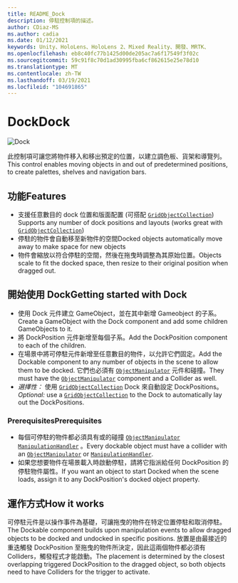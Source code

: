```yaml
---
title: README_Dock
description: 停駐控制項的描述。
author: CDiaz-MS
ms.author: cadia
ms.date: 01/12/2021
keywords: Unity、HoloLens、HoloLens 2、Mixed Reality、開發、MRTK、
ms.openlocfilehash: eb8c40fc77b1425d00de205ac7a6f17549f3f02c
ms.sourcegitcommit: 59c91f8c70d1ad30995fba6cf862615e25e78d10
ms.translationtype: MT
ms.contentlocale: zh-TW
ms.lasthandoff: 03/19/2021
ms.locfileid: "104691865"
---
```

# <a name="dock"></a><span data-ttu-id="990ac-104">Dock</span><span class="sxs-lookup"><span data-stu-id="990ac-104">Dock</span></span>

![Dock](../../Images/Dock/MRTK_UX_Dock_Main.png)

<span data-ttu-id="990ac-106">此控制項可讓您將物件移入和移出預定的位置，以建立調色板、貨架和導覽列。</span><span class="sxs-lookup"><span data-stu-id="990ac-106">This control enables moving objects in and out of predetermined positions, to create palettes, shelves and navigation bars.</span></span>

## <a name="features"></a><span data-ttu-id="990ac-107">功能</span><span class="sxs-lookup"><span data-stu-id="990ac-107">Features</span></span>

- <span data-ttu-id="990ac-108">支援任意數目的 dock 位置和版面配置 (可搭配 [`GridObjectCollection`](xref:Microsoft.MixedReality.Toolkit.Utilities.GridObjectCollection)) </span><span class="sxs-lookup"><span data-stu-id="990ac-108">Supports any number of dock positions and layouts (works great with [`GridObjectCollection`](xref:Microsoft.MixedReality.Toolkit.Utilities.GridObjectCollection))</span></span>
- <span data-ttu-id="990ac-109">停駐的物件會自動移至新物件的空間</span><span class="sxs-lookup"><span data-stu-id="990ac-109">Docked objects automatically move away to make space for new objects</span></span>
- <span data-ttu-id="990ac-110">物件會縮放以符合停駐的空間，然後在拖曳時調整為其原始位置。</span><span class="sxs-lookup"><span data-stu-id="990ac-110">Objects scale to fit the docked space, then resize to their original position when dragged out.</span></span>

## <a name="getting-started-with-dock"></a><span data-ttu-id="990ac-111">開始使用 Dock</span><span class="sxs-lookup"><span data-stu-id="990ac-111">Getting started with Dock</span></span>

- <span data-ttu-id="990ac-112">使用 Dock 元件建立 GameObject，並在其中新增 Gameobject 的子系。</span><span class="sxs-lookup"><span data-stu-id="990ac-112">Create a GameObject with the Dock component and add some children GameObjects to it.</span></span>
- <span data-ttu-id="990ac-113">將 DockPosition 元件新增至每個子系。</span><span class="sxs-lookup"><span data-stu-id="990ac-113">Add the DockPosition component to each of the children.</span></span>
- <span data-ttu-id="990ac-114">在場景中將可停駐元件新增至任意數目的物件，以允許它們固定。</span><span class="sxs-lookup"><span data-stu-id="990ac-114">Add the Dockable component to any number of objects in the scene to allow them to be docked.</span></span> <span data-ttu-id="990ac-115">它們也必須有 [`ObjectManipulator`](xref:Microsoft.MixedReality.Toolkit.UI.ObjectManipulator) 元件和碰撞。</span><span class="sxs-lookup"><span data-stu-id="990ac-115">They must have the [`ObjectManipulator`](xref:Microsoft.MixedReality.Toolkit.UI.ObjectManipulator) component and a Collider as well.</span></span>
- <span data-ttu-id="990ac-116">*選擇性：* 使用 [`GridObjectCollection`](xref:Microsoft.MixedReality.Toolkit.Utilities.GridObjectCollection) Dock 來自動設定 DockPositions。</span><span class="sxs-lookup"><span data-stu-id="990ac-116">*Optional:* use a [`GridObjectCollection`](xref:Microsoft.MixedReality.Toolkit.Utilities.GridObjectCollection) to the Dock to automatically lay out the DockPositions.</span></span>

### <a name="prerequisites"></a><span data-ttu-id="990ac-117">Prerequisites</span><span class="sxs-lookup"><span data-stu-id="990ac-117">Prerequisites</span></span>

- <span data-ttu-id="990ac-118">每個可停駐的物件都必須具有或的碰撞 [`ObjectManipulator`](xref:Microsoft.MixedReality.Toolkit.UI.ObjectManipulator) [`ManipulationHandler`](xref:Microsoft.MixedReality.Toolkit.UI.ManipulationHandler) 。</span><span class="sxs-lookup"><span data-stu-id="990ac-118">Every dockable object must have a collider with an [`ObjectManipulator`](xref:Microsoft.MixedReality.Toolkit.UI.ObjectManipulator) or [`ManipulationHandler`](xref:Microsoft.MixedReality.Toolkit.UI.ManipulationHandler).</span></span>
- <span data-ttu-id="990ac-119">如果您想要物件在場景載入時啟動停駐，請將它指派給任何 DockPosition 的停駐物件屬性。</span><span class="sxs-lookup"><span data-stu-id="990ac-119">If you want an object to start Docked when the scene loads, assign it to any DockPosition's docked object property.</span></span>

## <a name="how-it-works"></a><span data-ttu-id="990ac-120">運作方式</span><span class="sxs-lookup"><span data-stu-id="990ac-120">How it works</span></span>

<span data-ttu-id="990ac-121">可停駐元件是以操作事件為基礎，可讓拖曳的物件在特定位置停駐和取消停駐。</span><span class="sxs-lookup"><span data-stu-id="990ac-121">The Dockable component builds upon manipulation events to allow dragged objects to be docked and undocked in specific positions.</span></span> <span data-ttu-id="990ac-122">放置是由最接近的重迭觸發 DockPosition 至拖曳的物件所決定，因此這兩個物件都必須有 Colliders，觸發程式才能啟動。</span><span class="sxs-lookup"><span data-stu-id="990ac-122">The placement is determined by the closest overlapping triggered DockPosition to the dragged object, so both objects need to have Colliders for the trigger to activate.</span></span>
